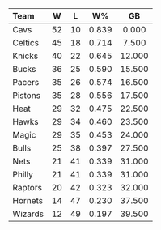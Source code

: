 | Team                             |  W  |  L  |  W%   |   GB   |
|:---------------------------------|:---:|:---:|:-----:|:------:|
| [](/r/clevelandcavs) Cavs        | 52  | 10  | 0.839 | 0.000  |
| [](/r/bostonceltics) Celtics     | 45  | 18  | 0.714 | 7.500  |
| [](/r/nyknicks) Knicks           | 40  | 22  | 0.645 | 12.000 |
| [](/r/mkebucks) Bucks            | 36  | 25  | 0.590 | 15.500 |
| [](/r/pacers) Pacers             | 35  | 26  | 0.574 | 16.500 |
| [](/r/detroitpistons) Pistons    | 35  | 28  | 0.556 | 17.500 |
| [](/r/heat) Heat                 | 29  | 32  | 0.475 | 22.500 |
| [](/r/atlantahawks) Hawks        | 29  | 34  | 0.460 | 23.500 |
| [](/r/orlandomagic) Magic        | 29  | 35  | 0.453 | 24.000 |
| [](/r/chicagobulls) Bulls        | 25  | 38  | 0.397 | 27.500 |
| [](/r/gonets) Nets               | 21  | 41  | 0.339 | 31.000 |
| [](/r/sixers) Philly             | 21  | 41  | 0.339 | 31.000 |
| [](/r/torontoraptors) Raptors    | 20  | 42  | 0.323 | 32.000 |
| [](/r/charlottehornets) Hornets  | 14  | 47  | 0.230 | 37.500 |
| [](/r/washingtonwizards) Wizards | 12  | 49  | 0.197 | 39.500 |